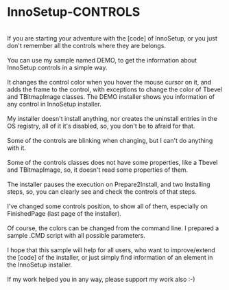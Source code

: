# InnoSetup-CONTROLS
<br>
If you are starting your adventure with the [code] of InnoSetup, or you just don't remember all the controls where they are belongs.<br>
<br>
You can use my sample named DEMO, to get the information about InnoSetup controls in a simple way.<br>
<br>
It changes the control color when you hover the mouse cursor on it, and adds the frame to the control, with exceptions to change the color of Tbevel and TBitmapImage classes. The DEMO installer shows you information of any control in InnoSetup installer.<br>
<br>
My installer doesn't install anything, nor creates the uninstall entries in the OS registry, all of it it's disabled, so, you don't be to afraid for that.<br>
<br>
Some of the controls are blinking when changing, but I can't do anything with it.<br>
<br>
Some of the controls classes does not have some properties, like a Tbevel and TBitmapImage, so, it doesn't read some properties of them.<br>
<br>
The installer pauses the execution on Prepare2Install, and two Installing steps, so, you can clearly see and check the controls of that steps.<br>
<br>
I've changed some controls position, to show all of them, especially on FinishedPage (last page of the installer).<br>
<br>
Of course, the colors can be changed from the command line. I prepared a sample .CMD script with all possible parameters.<br>
<br>
I hope that this sample will help for all users, who want to improve/extend the [code] of the installer, or just simply find information of an element in the InnoSetup installer.<br>
<br>
If my work helped you in any way, please support my work also :-)<br>
